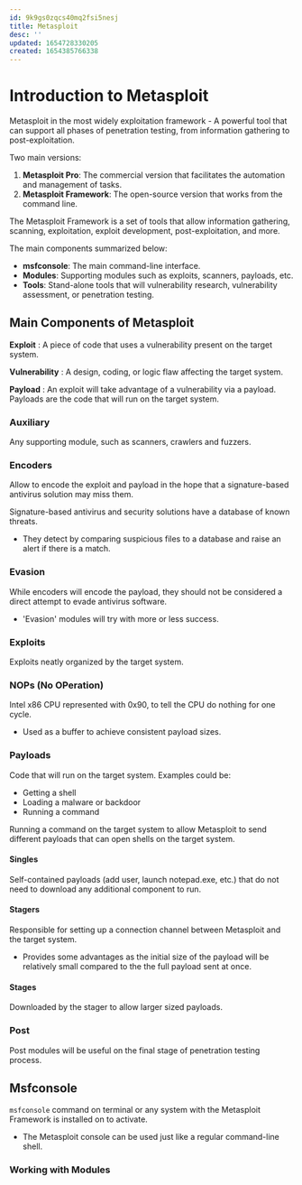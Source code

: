 ```yaml
---
id: 9k9gs0zqcs40mq2fsi5nesj
title: Metasploit
desc: ''
updated: 1654728330205
created: 1654385766338
---
```


# Introduction to Metasploit

Metasploit in the most widely exploitation framework - A powerful tool that can support all phases of penetration testing, from information gathering to post-exploitation.

Two main versions:

1. **Metasploit Pro**: The commercial version that facilitates the automation and management of tasks.
2. **Metasploit Framework**: The open-source version that works from the command line.

The Metasploit Framework is a set of tools that allow information gathering, scanning, exploitation, exploit development, post-exploitation, and more.

The main components summarized below:

- **msfconsole**: The main command-line interface.
- **Modules**: Supporting modules such as exploits, scanners, payloads, etc.
- **Tools**: Stand-alone tools that will vulnerability research, vulnerability assessment, or penetration testing.

## Main Components of Metasploit

**Exploit**
: A piece of code that uses a vulnerability present on the target system.

**Vulnerability**
: A design, coding, or logic flaw affecting the target system.

**Payload**
: An exploit will take advantage of a vulnerability via a payload. Payloads are the code that will run on the target system.

### Auxiliary

Any supporting module, such as scanners, crawlers and fuzzers.

### Encoders

Allow to encode the exploit and payload in the hope that a signature-based antivirus solution may miss them.

Signature-based antivirus and security solutions have a database of known threats.

- They detect by comparing suspicious files to a database and raise an alert if there is a match.

### Evasion

While encoders will encode the payload, they should not be considered a direct attempt to evade antivirus software.

- 'Evasion' modules will try with more or less success.

### Exploits

Exploits neatly organized by the target system.

### NOPs (No OPeration)

Intel x86 CPU represented with 0x90, to tell the CPU do nothing for one cycle.

- Used as a buffer to achieve consistent payload sizes.

### Payloads

Code that will run on the target system. Examples could be:

- Getting a shell
- Loading a malware or backdoor
- Running a command

Running a command on the target system to allow Metasploit to send different payloads that can open shells on the target system.

#### Singles

Self-contained payloads (add user, launch notepad.exe, etc.) that do not need to download any additional component to run.

#### Stagers

Responsible for setting up a connection channel between Metasploit and the target system.

- Provides some advantages as the initial size of the payload will be relatively small compared to the the full payload sent at once.

#### Stages

Downloaded by the stager to allow larger sized payloads.

### Post

Post modules will be useful on the final stage of penetration testing process.

## Msfconsole

`msfconsole` command on terminal or any system with the Metasploit Framework is installed on to activate.

- The Metasploit console can be used just like a regular command-line shell.

### Working with Modules
